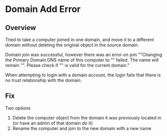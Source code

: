 # Domain Add Error #

## Overview ##

Tried to take a computer joined in one domain, and move it to a different domain without deleting the original object in the source domain.

Domain join was successful, however there was an error on join ""Changing the Primary Domain DNS name of this computer to "" failed.  The name will remain "<newdomainname>".  Please check if "" is valid for the current domain."

When attempting to login with a domain account, the login fails that there is no trust relationship with the domain.

## Fix ##

Two options

1. Delete the computer object from the domain it was previously located in (or have an admin of that domain do it)
2. Rename the computer and join to the new domain with a new name